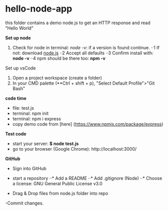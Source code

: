 # hello-node-app

this folder contains a demo node.js to get an HTTP response and read "Hello World"

**Set up node**
1. Check for node in terminal: *node -v*: if a version is found continue.
··1 If not: download [node.js](https://nodejs.org/en/)
··2 Accept all defaults
··3 Confirm install with: **node -v**
··4 npm should be there too: **npm -v**

Set up vsCode
1. Open a project workspace (create a folder)
2. In your CMD palette (**Ctrl + shift + p), "Select Default Profile">"Git Bash"

**code time**
- file: test.js
- terminal: npm init
- terminal: npm i express
- copy demo code from [here] (https://www.npmjs.com/package/express)

**Test code**
- start your server: **$ node test.js**
- go to your browser (Google Chrome): http://localhost:3000/

**GitHub**
- Sign into GitHub
- start a repository
··* Add a README
··* Add .gitignore (Node)
··* Choose a license: GNU General Public License v3.0

- Drag & Drop files from node.js folder into repo

-Commit changes.




